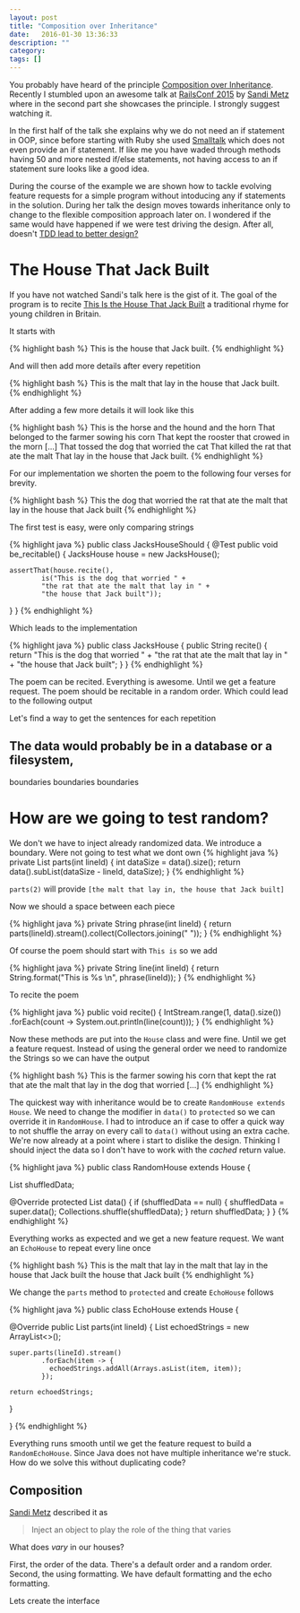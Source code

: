 ```yaml
---
layout: post
title: "Composition over Inheritance"
date:   2016-01-30 13:36:33
description: ""
category:
tags: []
---
```

You probably have heard of the principle [Composition over Inheritance](https://en.wikipedia.org/wiki/Composition_over_inheritance). Recently I stumbled upon an awesome talk at [RailsConf 2015](https://www.youtube.com/watch?v=OMPfEXIlTVE) by [Sandi Metz](https://twitter.com/sandimetz) where in the second part she showcases the principle. I strongly suggest watching it.

In the first half of the talk she explains why we do not need an if statement in OOP, since before starting with Ruby she used [Smalltalk](https://en.wikipedia.org/wiki/Smalltalk) which does not even provide an if statement. If like me you have waded through methods having 50 and more nested if/else statements, not having access to an if statement sure looks like a good idea.

During the course of the example we are shown how to tackle evolving feature requests for a simple program without intoducing any if statements in the solution. During her talk the design moves towards inheritance only to change to the flexible composition approach later on. I wondered if the same would have happened if we were test driving the design. After all, doesn't [TDD lead to better design?](https://www.youtube.com/watch?v=ty3p5VDcoOI)

# The House That Jack Built

If you have not watched Sandi's talk here is the gist of it. The goal of the program is to recite [This Is the House That Jack Built](https://en.wikipedia.org/wiki/This_Is_the_House_That_Jack_Built) a traditional rhyme for young children in Britain.

It starts with

{% highlight bash %}
This is the house that Jack built.
{% endhighlight %}

And will then add more details after every repetition

{% highlight bash %}
This is the malt that lay in the house that Jack built.
{% endhighlight %}

After adding a few more details it will look like this

{% highlight bash %}
This is the horse and the hound and the horn
That belonged to the farmer sowing his corn
That kept the rooster that crowed in the morn
[...]
That tossed the dog that worried the cat
That killed the rat that ate the malt
That lay in the house that Jack built.
{% endhighlight %}

For our implementation we shorten the poem to the following four verses for brevity.

{% highlight bash %}
This the dog that worried
the rat that ate
the malt that lay in
the house that Jack built
{% endhighlight %}

The first test is easy, were only comparing strings

{% highlight java %}
public class JacksHouseShould {
  @Test
  public void be_recitable() {
    JacksHouse house = new JacksHouse();

    assertThat(house.recite(),
            is("This is the dog that worried " +
            "the rat that ate the malt that lay in " +
            "the house that Jack built"));
  }
}
{% endhighlight %}

Which leads to the implementation

{% highlight java %}
public class JacksHouse {
  public String recite() {
    return "This is the dog that worried " +
            "the rat that ate the malt that lay in " +
            "the house that Jack built";
  }
}
{% endhighlight %}

The poem can be recited. Everything is awesome. Until we get a feature request. The poem should be recitable in a random order. Which could lead to the following output


Let's find a way to get the sentences for each repetition

## The data would probably be in a database or a filesystem,
boundaries boundaries boundaries

# How are we going to test random?
We don't we have to inject already randomized data.
We introduce a boundary. Were not going to test what we dont own
{% highlight java %}
private List<String> parts(int lineId) {
  int dataSize = data().size();
  return data().subList(dataSize - lineId, dataSize);
}
{% endhighlight %}


`parts(2)` will provide `[the malt that lay in, the house that Jack built]`

Now we should a space between each piece

{% highlight java %}
private String phrase(int lineId) {
  return parts(lineId).stream().collect(Collectors.joining(" "));
}
{% endhighlight %}

Of course the poem should start with `This is` so we add

{% highlight java %}
private String line(int lineId) {
  return String.format("This is %s \n", phrase(lineId));
}
{% endhighlight %}

To recite the poem

{% highlight java %}
public void recite() {
  IntStream.range(1, data().size())
    .forEach(count ->
      System.out.println(line(count)));
}
{% endhighlight %}

Now these methods are put into the `House` class and were fine. Until we get a feature request. Instead of using the general order we need to randomize the Strings so we can have the output

{% highlight bash %}
This is the farmer sowing his corn that kept
the rat that ate
the malt that lay in
the dog that worried
[...]
{% endhighlight %}

The quickest way with inheritance would be to create `RandomHouse extends House`. We need to change the modifier in `data()` to `protected` so we can override it in `RandomHouse`. I had to introduce an if case to offer a quick way to not shuffle the array on every call to `data()` without using an extra cache. We're now already at a point where i start to dislike the design. Thinking I should inject the data so I don't have to work with the _cached_ return value.

{% highlight java %}
public class RandomHouse extends House {

  List<String> shuffledData;

  @Override
  protected List<String> data() {
    if (shuffledData == null) {
      shuffledData = super.data();
      Collections.shuffle(shuffledData);
    }
    return shuffledData;
  }
}
{% endhighlight %}

Everything works as expected and we get a new feature request. We want an `EchoHouse` to repeat every line once

{% highlight bash %}
This is the malt that lay in the malt that lay in
the house that Jack built the house that Jack built
{% endhighlight %}

We change the `parts` method to `protected` and create `EchoHouse` follows

{% highlight java %}
public class EchoHouse extends House {

  @Override
  public List<String> parts(int lineId) {
    List<String> echoedStrings = new ArrayList<>();

    super.parts(lineId).stream()
            .forEach(item -> {
              echoedStrings.addAll(Arrays.asList(item, item));
            });

    return echoedStrings;
  }

}
{% endhighlight %}

Everything runs smooth until we get the feature request to build a `RandomEchoHouse`. Since Java does not have multiple inheritance we're stuck. How do we solve this without duplicating code?

## Composition

[Sandi Metz](https://twitter.com/sandimetz) described it as

> Inject an object to play the role of the thing that varies

What does _vary_ in our houses?

First, the order of the data. There's a default order and a random order. Second, the using formatting. We have default formatting and the echo formatting.

Lets create the interface
